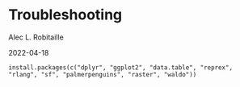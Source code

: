 # Troubleshooting

Alec L. Robitaille

2022-04-18


`install.packages(c("dplyr", "ggplot2", "data.table", "reprex", "rlang", "sf", "palmerpenguins", "raster", "waldo"))`

